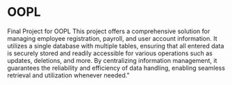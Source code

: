 # OOPL
Final Project for OOPL 
This project offers a comprehensive solution for managing employee registration, payroll, and user account information. It utilizes a single database with multiple tables, ensuring that all entered data is securely stored and readily accessible for various operations such as updates, deletions, and more. By centralizing information management, it guarantees the reliability and efficiency of data handling, enabling seamless retrieval and utilization whenever needed."

